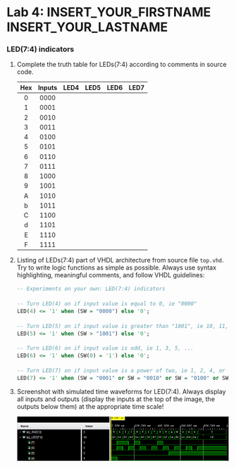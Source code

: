 # Lab 4: INSERT_YOUR_FIRSTNAME INSERT_YOUR_LASTNAME

### LED(7:4) indicators

1. Complete the truth table for LEDs(7:4) according to comments in source code.

   | **Hex** | **Inputs** | **LED4** | **LED5** | **LED6** | **LED7** |
   | :-: | :-: | :-: | :-: | :-: | :-: |
   | 0 | 0000 |  |  |  |  |
   | 1 | 0001 |  |  |  |  |
   | 2 | 0010 |  |  |  |  |
   | 3 | 0011 |  |  |  |  |
   | 4 | 0100 |  |  |  |  |
   | 5 | 0101 |  |  |  |  |
   | 6 | 0110 |  |  |  |  |
   | 7 | 0111 |  |  |  |  |
   | 8 | 1000 |  |  |  |  |
   | 9 | 1001 |  |  |  |  |
   | A | 1010 |  |  |  |  |
   | b | 1011 |  |  |  |  |
   | C | 1100 |  |  |  |  |
   | d | 1101 |  |  |  |  |
   | E | 1110 |  |  |  |  |
   | F | 1111 |  |  |  |  |

2. Listing of LEDs(7:4) part of VHDL architecture from source file `top.vhd`. Try to write logic functions as simple as possible. Always use syntax highlighting, meaningful comments, and follow VHDL guidelines:

   ```vhdl
   -- Experiments on your own: LED(7:4) indicators

   -- Turn LED(4) on if input value is equal to 0, ie "0000"
   LED(4) <= '1' when (SW = "0000") else '0';

   -- Turn LED(5) on if input value is greater than "1001", ie 10, 11, 12, ...
   LED(5) <= '1' when (SW > "1001") else '0';

   -- Turn LED(6) on if input value is odd, ie 1, 3, 5, ...
   LED(6) <= '1' when (SW(0) = '1') else '0';

   -- Turn LED(7) on if input value is a power of two, ie 1, 2, 4, or 8
   LED(7) <= '1' when (SW = "0001" or SW = "0010" or SW = "0100" or SW = "1000") else '0';
   ```

3. Screenshot with simulated time waveforms for LED(7:4). Always display all inputs and outputs (display the inputs at the top of the image, the outputs below them) at the appropriate time scale!

   ![Simulation](Images/Sim_LED.PNG)
